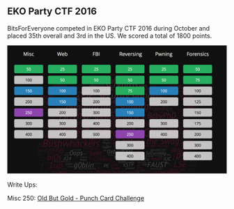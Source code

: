 ## EKO Party CTF 2016


BitsForEveryone competed in EKO Party CTF 2016 during October and placed 35th overall and 3rd in the US. We scored a total of 1800 points.

![Image of Scoreboard](./scoreboard.png)


Write Ups:

Misc 250: [Old But Gold - Punch Card Challenge](./misc250/)
